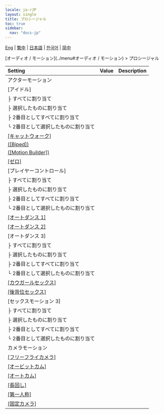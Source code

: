```yaml
---
locale: ja-rJP
layout: single
title: プロシージャル
toc: true
sidebar:
  nav: "docs-jp"
---
```

[Eng](/dancexr/menu/2025.4/motion/procedural) | [繁中](/tw/dancexr/menu/2025.4/motion/procedural) | [日本語](/jp/dancexr/menu/2025.4/motion/procedural) | [한국어](/kr/dancexr/menu/2025.4/motion/procedural) | [简中](/zh/dancexr/menu/2025.4/motion/procedural)

[オーディオ / モーション](../menu#オーディオ / モーション) > プロシージャル



| Setting | Value | Description |
| :--- | --- | :--- |
| アクターモーション || 
| [アイドル] || 
| ├&nbsp;すべてに割り当て || 
| ├&nbsp;選択したものに割り当て || 
| ├&nbsp;2番目としてすべてに割り当て || 
| └&nbsp;2番目として選択したものに割り当て || 
| [[キャットウォーク]](catwalk) |
| [([Biped])](biped) |
| [([Motion Builder])](motion_builder) |
| [[ゼロ]](zero) |
| [プレイヤーコントロール] || 
| ├&nbsp;すべてに割り当て || 
| ├&nbsp;選択したものに割り当て || 
| ├&nbsp;2番目としてすべてに割り当て || 
| └&nbsp;2番目として選択したものに割り当て || 
| [[オートダンス 1]](auto_dance_1) |
| [[オートダンス 2]](auto_dance_2) |
| [オートダンス 3] || 
| ├&nbsp;すべてに割り当て || 
| ├&nbsp;選択したものに割り当て || 
| ├&nbsp;2番目としてすべてに割り当て || 
| └&nbsp;2番目として選択したものに割り当て || 
| [[カウガールセックス]](cowgirl_sex) |
| [[後背位セックス]](sex_from_behind) |
| [セックスモーション 3] || 
| ├&nbsp;すべてに割り当て || 
| ├&nbsp;選択したものに割り当て || 
| ├&nbsp;2番目としてすべてに割り当て || 
| └&nbsp;2番目として選択したものに割り当て || 
| カメラモーション || 
| [[フリーフライカメラ]](freefly_cam) |
| [[オービットカム]](orbit_cam) |
| [[オートカム]](auto_cam) |
| [[長回し]](long_take) |
| [[第一人称]](first_person) |
| [[固定カメラ]](fixed_camera) |
